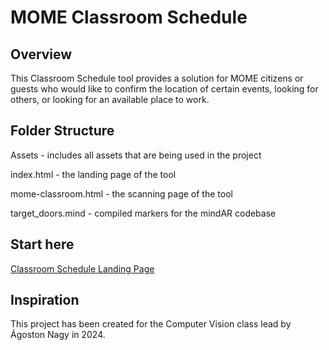 # MOME Classroom Schedule
## Overview
This Classroom Schedule tool provides a solution for MOME citizens or guests who would like to confirm the location of certain events, looking for others, or looking for an available place to work.


## Folder Structure

Assets - includes all assets that are being used in the project

index.html - the landing page of the tool

mome-classroom.html - the scanning page of the tool

target_doors.mind - compiled markers for the mindAR codebase

## Start here

[Classroom Schedule Landing Page](https://pereviki.github.io/semantic-vision/007_augmented_reality_image_tracking/calssroom-schedule/index.html)


## Inspiration
This project has been created for the Computer Vision class lead by Ágoston Nagy in 2024.